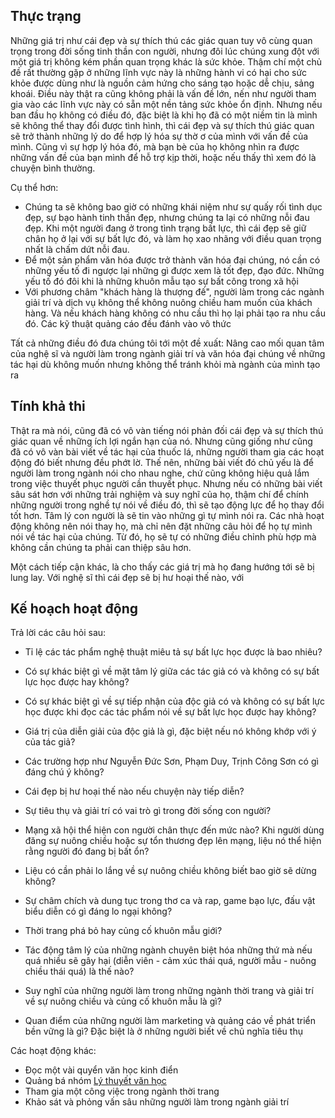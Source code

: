 ## Thực trạng

Những giá trị như cái đẹp và sự thích thú các giác quan tuy vô cùng quan trọng trong đời sống tinh thần con người, nhưng đôi lúc chúng xung đột với một giá trị không kém phần quan trọng khác là sức khỏe. Thậm chí một chủ đề rất thường gặp ở những lĩnh vực này là những hành vi có hại cho sức khỏe được dùng như là nguồn cảm hứng cho sáng tạo hoặc dễ chịu, sảng khoái. Điều này thật ra cũng không phải là vấn đề lớn, nến như người tham gia vào các lĩnh vực này có sẵn một nền tảng sức khỏe ổn định. Nhưng nếu ban đầu họ không có điều đó, đặc biệt là khi họ đã có một niềm tin là mình sẽ không thể thay đổi được tình hình, thì cái đẹp và sự thích thú giác quan sẽ trở thành những lý do để hợp lý hóa sự thờ ơ của mình với vấn đề của mình. Cũng vì sự hợp lý hóa đó, mà bạn bè của họ không nhìn ra được những vấn đề của bạn mình để hỗ trợ kịp thời, hoặc nếu thấy thì xem đó là chuyện bình thường.

Cụ thể hơn:

-   Chúng ta sẽ không bao giờ có những khái niệm như sự quấy rối tình dục đẹp, sự bạo hành tinh thần đẹp, nhưng chúng ta lại có những nỗi đau đẹp. Khi một người đang ở trong tình trạng bất lực, thì cái đẹp sẽ giữ chân họ ở lại với sự bất lực đó, và làm họ xao nhãng với điều quan trọng nhất là chấm dứt nỗi đau.
-   Để một sản phẩm văn hóa được trở thành văn hóa đại chúng, nó cần có những yếu tố đi ngược lại những gì được xem là tốt đẹp, đạo đức. Những yếu tố đó đôi khi là những khuôn mẫu tạo sự bất công trong xã hội
-   Với phương châm "khách hàng là thượng đế", người làm trong các ngành giải trí và dịch vụ không thể không nuông chiều ham muốn của khách hàng. Và nếu khách hàng không có nhu cầu thì họ lại phải tạo ra nhu cầu đó. Các kỹ thuật quảng cáo đều đánh vào vô thức

Tất cả những điều đó đưa chúng tôi tới một đề xuất: Nâng cao mối quan tâm của nghệ sĩ và người làm trong ngành giải trí và văn hóa đại chúng về những tác hại dù không muốn nhưng không thể tránh khỏi mà ngành của mình tạo ra

## Tính khả thi

Thật ra mà nói, cũng đã có vô vàn tiếng nói phản đối cái đẹp và sự thích thú giác quan về những ích lợi ngắn hạn của nó. Nhưng cũng giống như cũng đã có vô vàn bài viết về tác hại của thuốc lá, những người tham gia các hoạt động đó biết nhưng đều phớt lờ. Thế nên, những bài viết đó chủ yếu là để người làm trong ngành nói cho nhau nghe, chứ cũng không hiệu quả lắm trong việc thuyết phục người cần thuyết phục. Nhưng nếu có những bài viết sâu sát hơn với những trải nghiệm và suy nghĩ của họ, thậm chí để chính những người trong nghề tự nói về điều đó, thì sẽ tạo động lực để họ thay đổi tốt hơn. Tâm lý con người là sẽ tin vào những gì tự mình nói ra. Các nhà hoạt động không nên nói thay họ, mà chỉ nên đặt những câu hỏi để họ tự mình nói về tác hại của chúng. Từ đó, họ sẽ tự có những điều chỉnh phù hợp mà không cần chúng ta phải can thiệp sâu hơn.

Một cách tiếp cận khác, là cho thấy các giá trị mà họ đang hướng tới sẽ bị lung lay. Với nghệ sĩ thì cái đẹp sẽ bị hư hoại thế nào, với

## Kế hoạch hoạt động

Trả lời các câu hỏi sau:

-   Tỉ lệ các tác phẩm nghệ thuật miêu tả sự bất lực học được là bao nhiêu?
-   Có sự khác biệt gì về mặt tâm lý giữa các tác giả có và không có sự bất lực học được hay không?
-   Có sự khác biệt gì về sự tiếp nhận của độc giả có và không có sự bất lực học được khi đọc các tác phẩm nói về sự bất lực học được hay không?
-   Giá trị của diễn giải của độc giả là gì, đặc biệt nếu nó không khớp với ý của tác giả?
-   Các trường hợp như Nguyễn Đức Sơn, Phạm Duy, Trịnh Công Sơn có gì đáng chú ý không?
-   Cái đẹp bị hư hoại thế nào nếu chuyện này tiếp diễn?

-   Sự tiêu thụ và giải trí có vai trò gì trong đời sống con người?
-   Mạng xã hội thể hiện con người chân thực đến mức nào? Khi người dùng đăng sự nuông chiều hoặc sự tổn thương đẹp lên mạng, liệu nó thể hiện rằng người đó đang bị bất ổn?
-   Liệu có cần phải lo lắng về sự nuông chiều không biết bao giờ sẽ dừng không?
-   Sự châm chích và dung tục trong thơ ca và rap, game bạo lực, đấu vật biểu diễn có gì đáng lo ngại không?
-   Thời trang phá bỏ hay củng cố khuôn mẫu giới?
-   Tác động tâm lý của những ngành chuyên biệt hóa những thứ mà nếu quá nhiều sẽ gây hại (diễn viên - cảm xúc thái quá, người mẫu - nuông chiều thái quá) là thế nào?
-   Suy nghĩ của những người làm trong những ngành thời trang và giải trí về sự nuông chiều và củng cố khuôn mẫu là gì?
-   Quan điểm của những người làm marketing và quảng cáo về phát triển bền vững là gì? Đặc biệt là ở những người biết về chủ nghĩa tiêu thụ

Các hoạt động khác:

-   Đọc một vài quyển văn học kinh điển
-   Quảng bá nhóm [Lý thuyết văn học](https://www.facebook.com/groups/lythuyetvanhoc/)
-   Tham gia một công việc trong ngành thời trang
-   Khảo sát và phỏng vấn sâu những người làm trong ngành giải trí